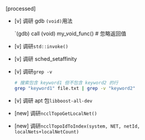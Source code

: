 [processed]

* [v] 调研 gdb `(void)`用法

    `(gdb) call (void) my_void_func()  # 忽略返回值

* [v] 调研`std::invoke()`

* [v] 调研 sched_setaffinity

* [v] 调研`grep -v`

    ```bash
    # 搜索包含 keyword1 但不包含 keyword2 的行
    grep "keyword1" file.txt | grep -v "keyword2"
    ```

* [v] 调研 apt 包`libboost-all-dev`

* [new] 调研`ncclTopoGetLocalNet()`

* [new] 调研`ncclTopoIdToIndex(system, NET, netId, localNets+localNetCount)`